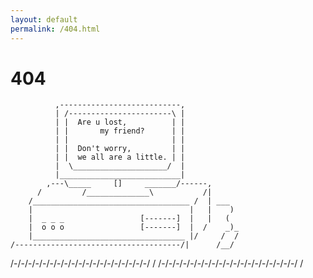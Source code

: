 ```yaml
---
layout: default
permalink: /404.html
---
```


# 404
              ,---------------------------,
              | /-----------------------\ |
              | |  Are u lost,          | |
              | |       my friend?      | |
              | |                       | |
              | |  Don't worry,         | |
              | |  we all are a little. | |
              |  \_____________________/  |
              |___________________________|
            ,---\_____     []     _______/------,
          /         /______________\           /|
        /___________________________________ /  | ___
        |                                   |   |    )
        |  _ _ _                 [-------]  |   |   (
        |  o o o                 [-------]  |  /    _)_
        |__________________________________ |/     /  /
    /-------------------------------------/|      /__/

  /-/-/-/-/-/-/-/-/-/-/-/-/-/-/-/-/-/-/-/ /
/-/-/-/-/-/-/-/-/-/-/-/-/-/-/-/-/-/-/-/ /
~~~~~~~~~~~~~~~~~~~~~~~~~~~~~~~~~~~~~~~


